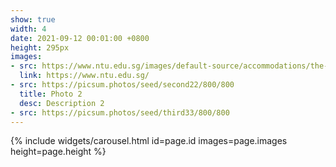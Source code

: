 ```yaml
---
show: true
width: 4
date: 2021-09-12 00:01:00 +0800
height: 295px
images:
- src: https://www.ntu.edu.sg/images/default-source/accommodations/the-hiveed0fffeb-e6c0-46dd-9132-7321783f67a9.jpg?Status=Master&sfvrsn=dc5e48c9_3
  link: https://www.ntu.edu.sg/
- src: https://picsum.photos/seed/second22/800/800
  title: Photo 2
  desc: Description 2
- src: https://picsum.photos/seed/third33/800/800
---
```


{% include widgets/carousel.html id=page.id images=page.images height=page.height %}
